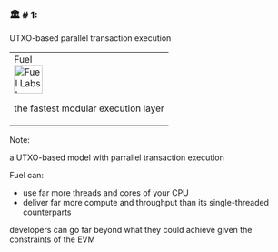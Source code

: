 <div class="container">

<div class="col">
<h3>🏛️ # 1:</h3>

<p class="size">
UTXO-based parallel transaction execution
</p>
</div>

<div class="col">
<table>
    <tr>
        <td>
            <div class="container">
                <div class="col">Fuel</div>
                <div class="col">
                    <img src="./images/fuel_logo.png" width=50px alt="Fuel Labs logo"/>
                </div>
            </div>
            <p class="smallersize">
            the fastest modular execution layer
            </p>
        </td>
    </tr>
</table>
</div>

</div>

Note:

a UTXO-based model with parrallel transaction execution

Fuel can:
* use far more threads and cores of your CPU
* deliver far more compute and throughput than its single-threaded counterparts

developers can go far beyond what they could achieve given the constraints of the EVM